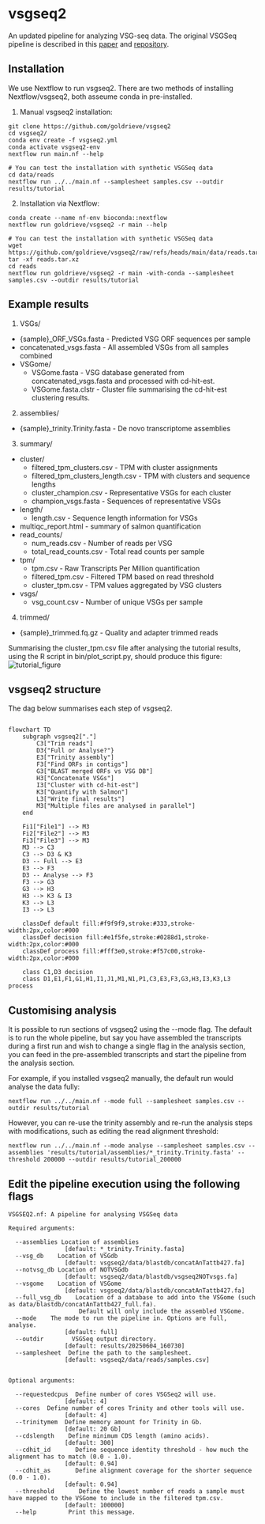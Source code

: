 # vsgseq2

An updated pipeline for analyzing VSG-seq data. The original VSGSeq pipeline is described in this [paper](https://www.ncbi.nlm.nih.gov/pmc/articles/PMC4514441/) and [repository](https://github.com/mugnierlab/VSGSeqPipeline).

## Installation

We use Nextflow to run vsgseq2. There are two methods of installing Nextflow/vsgseq2, both asseume conda in pre-installed.

1) Manual vsgseq2 installation:

```
git clone https://github.com/goldrieve/vsgseq2
cd vsgseq2/
conda env create -f vsgseq2.yml
conda activate vsgseq2-env
nextflow run main.nf --help

# You can test the installation with synthetic VSGSeq data
cd data/reads 
nextflow run ../../main.nf --samplesheet samples.csv --outdir results/tutorial
```

2) Installation via Nextflow:

```
conda create --name nf-env bioconda::nextflow
nextflow run goldrieve/vsgseq2 -r main --help

# You can test the installation with synthetic VSGSeq data
wget https://github.com/goldrieve/vsgseq2/raw/refs/heads/main/data/reads.tar.xz
tar -xf reads.tar.xz
cd reads 
nextflow run goldrieve/vsgseq2 -r main -with-conda --samplesheet samples.csv --outdir results/tutorial
```

## Example results

1. VSGs/
- {sample}_ORF_VSGs.fasta - Predicted VSG ORF sequences per sample
- concatenated_vsgs.fasta - All assembled VSGs from all samples combined
- VSGome/
  - VSGome.fasta - VSG database generated from concatenated_vsgs.fasta and processed with cd-hit-est.
  - VSGome.fasta.clstr - Cluster file summarising the cd-hit-est clustering results.
2. assemblies/
- {sample}_trinity.Trinity.fasta - De novo transcriptome assemblies
3. summary/
- cluster/
  - filtered_tpm_clusters.csv - TPM with cluster assignments
  - filtered_tpm_clusters_length.csv - TPM with clusters and sequence lengths
  - cluster_champion.csv - Representative VSGs for each cluster
  - champion_vsgs.fasta - Sequences of representative VSGs
- length/
  - length.csv - Sequence length information for VSGs
- multiqc_report.html - summary of salmon quantification
- read_counts/
  - num_reads.csv - Number of reads per VSG
  - total_read_counts.csv - Total read counts per sample
- tpm/
  - tpm.csv - Raw Transcripts Per Million quantification
  - filtered_tpm.csv - Filtered TPM based on read threshold
  - cluster_tpm.csv - TPM values aggregated by VSG clusters
- vsgs/
  - vsg_count.csv - Number of unique VSGs per sample
4. trimmed/
- {sample}_trimmed.fq.gz - Quality and adapter trimmed reads

Summarising the cluster_tpm.csv file after analysing the tutorial results, using the R script in bin/plot_script.py, should produce this figure:
![tutorial_figure](figures/vsg_summary.png)

## vsgseq2 structure
The dag below summarises each step of vsgseq2.

```mermaid

flowchart TD
    subgraph vsgseq2["."]
        C3["Trim reads"]
        D3{"Full or Analyse?"}
        E3["Trinity assembly"]
        F3["Find ORFs in contigs"]
        G3["BLAST merged ORFs vs VSG DB"]
        H3["Concatenate VSGs"]
        I3["Cluster with cd-hit-est"]
        K3["Quantify with Salmon"]
        L3["Write final results"]
        M3["Multiple files are analysed in parallel"]
    end

    Fi1["File1"] --> M3
    Fi2["File2"] --> M3
    Fi3["File3"] --> M3
    M3 --> C3
    C3 --> D3 & K3
    D3 -- Full --> E3
    E3 --> F3
    D3 -- Analyse --> F3
    F3 --> G3
    G3 --> H3
    H3 --> K3 & I3
    K3 --> L3
    I3 --> L3

    classDef default fill:#f9f9f9,stroke:#333,stroke-width:2px,color:#000
    classDef decision fill:#e1f5fe,stroke:#0288d1,stroke-width:2px,color:#000
    classDef process fill:#fff3e0,stroke:#f57c00,stroke-width:2px,color:#000

    class C1,D3 decision
    class D1,E1,F1,G1,H1,I1,J1,M1,N1,P1,C3,E3,F3,G3,H3,I3,K3,L3 process
```

## Customising analysis
It is possible to run sections of vsgseq2 using the --mode flag. The default is to run the whole pipeline, but say you have assembled the transcripts during a first run and wish to change a single flag in the analysis section, you can feed in the pre-assembled transcripts and start the pipeline from the analysis section. 

For example, if you installed vsgseq2 manually, the default run would analyse the data fully:

```
nextflow run ../../main.nf --mode full --samplesheet samples.csv --outdir results/tutorial
```
However, you can re-use the trinity assembly and re-run the analysis steps with modifications, such as editing the read alignment threshold:

```
nextflow run ../../main.nf --mode analyse --samplesheet samples.csv --assemblies 'results/tutorial/assemblies/*_trinity.Trinity.fasta' --threshold 200000 --outdir results/tutorial_200000
```

## Edit the pipeline execution using the following flags
```
VSGSEQ2.nf: A pipeline for analysing VSGSeq data

Required arguments:

  --assemblies Location of assemblies
                [default: *_trinity.Trinity.fasta]
  --vsg_db    Location of VSGdb
                [default: vsgseq2/data/blastdb/concatAnTattb427.fa]
  --notvsg_db Location of NOTVSGdb
                [default: vsgseq2/data/blastdb/vsgseq2NOTvsgs.fa]
  --vsgome    Location of VSGome
                [default: vsgseq2/data/blastdb/concatAnTattb427.fa]
  --full_vsg_db    Location of a database to add into the VSGome (such as data/blastdb/concatAnTattb427_full.fa).
                    Default will only include the assembled VSGome.
  --mode    The mode to run the pipeline in. Options are full, analyse.
                [default: full]
  --outdir        VSGSeq output directory.
                [default: results/20250604_160730]
  --samplesheet  Define the path to the samplesheet.
                [default: vsgseq2/data/reads/samples.csv]


Optional arguments:

  --requestedcpus  Define number of cores VSGSeq2 will use.
                [default: 4]
  --cores  Define number of cores Trinity and other tools will use.
                [default: 4]
  --trinitymem  Define memory amount for Trinity in Gb.
                [default: 20 Gb]
  --cdslength    Define minimum CDS length (amino acids).
                [default: 300]
  --cdhit_id       Define sequence identity threshold - how much the alignment has to match (0.0 - 1.0).
                [default: 0.94]
  --cdhit_as       Define alignment coverage for the shorter sequence (0.0 - 1.0).
                [default: 0.94]
  --threshold       Define the lowest number of reads a sample must have mapped to the VSGome to include in the filtered tpm.csv.
                [default: 100000]
  --help         Print this message.
  ```